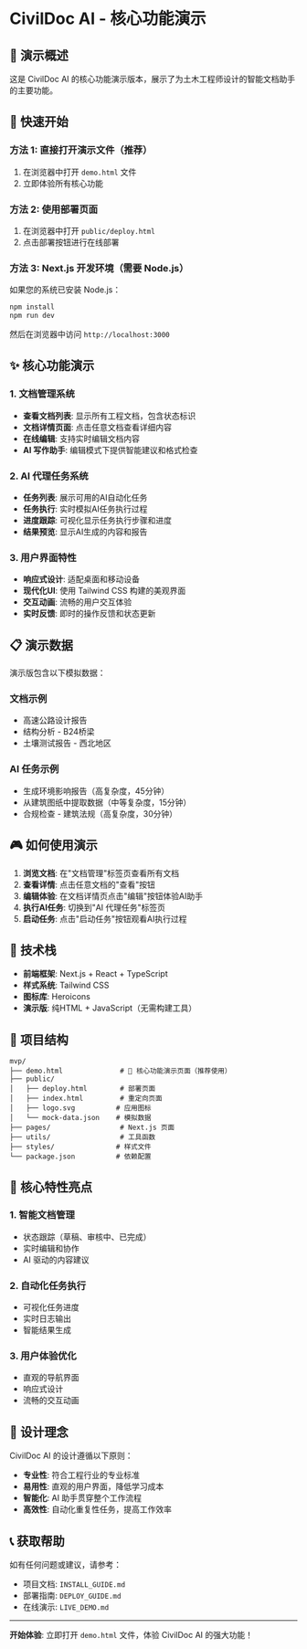 # CivilDoc AI - 核心功能演示

## 🎯 演示概述

这是 CivilDoc AI 的核心功能演示版本，展示了为土木工程师设计的智能文档助手的主要功能。

## 🚀 快速开始

### 方法 1: 直接打开演示文件（推荐）

1. 在浏览器中打开 `demo.html` 文件
2. 立即体验所有核心功能

### 方法 2: 使用部署页面

1. 在浏览器中打开 `public/deploy.html`
2. 点击部署按钮进行在线部署

### 方法 3: Next.js 开发环境（需要 Node.js）

如果您的系统已安装 Node.js：

```bash
npm install
npm run dev
```

然后在浏览器中访问 `http://localhost:3000`

## ✨ 核心功能演示

### 1. 文档管理系统
- **查看文档列表**: 显示所有工程文档，包含状态标识
- **文档详情页面**: 点击任意文档查看详细内容
- **在线编辑**: 支持实时编辑文档内容
- **AI 写作助手**: 编辑模式下提供智能建议和格式检查

### 2. AI 代理任务系统
- **任务列表**: 展示可用的AI自动化任务
- **任务执行**: 实时模拟AI任务执行过程
- **进度跟踪**: 可视化显示任务执行步骤和进度
- **结果预览**: 显示AI生成的内容和报告

### 3. 用户界面特性
- **响应式设计**: 适配桌面和移动设备
- **现代化UI**: 使用 Tailwind CSS 构建的美观界面
- **交互动画**: 流畅的用户交互体验
- **实时反馈**: 即时的操作反馈和状态更新

## 📋 演示数据

演示版包含以下模拟数据：

### 文档示例
- 高速公路设计报告
- 结构分析 - B24桥梁  
- 土壤测试报告 - 西北地区

### AI 任务示例
- 生成环境影响报告（高复杂度，45分钟）
- 从建筑图纸中提取数据（中等复杂度，15分钟）
- 合规检查 - 建筑法规（高复杂度，30分钟）

## 🎮 如何使用演示

1. **浏览文档**: 在"文档管理"标签页查看所有文档
2. **查看详情**: 点击任意文档的"查看"按钮
3. **编辑体验**: 在文档详情页点击"编辑"按钮体验AI助手
4. **执行AI任务**: 切换到"AI 代理任务"标签页
5. **启动任务**: 点击"启动任务"按钮观看AI执行过程

## 🔧 技术栈

- **前端框架**: Next.js + React + TypeScript
- **样式系统**: Tailwind CSS
- **图标库**: Heroicons
- **演示版**: 纯HTML + JavaScript（无需构建工具）

## 📁 项目结构

```
mvp/
├── demo.html              # 🎯 核心功能演示页面（推荐使用）
├── public/
│   ├── deploy.html        # 部署页面
│   ├── index.html         # 重定向页面
│   ├── logo.svg          # 应用图标
│   └── mock-data.json    # 模拟数据
├── pages/                 # Next.js 页面
├── utils/                 # 工具函数
├── styles/               # 样式文件
└── package.json          # 依赖配置
```

## 🌟 核心特性亮点

### 1. 智能文档管理
- 状态跟踪（草稿、审核中、已完成）
- 实时编辑和协作
- AI 驱动的内容建议

### 2. 自动化任务执行
- 可视化任务进度
- 实时日志输出
- 智能结果生成

### 3. 用户体验优化
- 直观的导航界面
- 响应式设计
- 流畅的交互动画

## 🎨 设计理念

CivilDoc AI 的设计遵循以下原则：

- **专业性**: 符合工程行业的专业标准
- **易用性**: 直观的用户界面，降低学习成本
- **智能化**: AI 助手贯穿整个工作流程
- **高效性**: 自动化重复性任务，提高工作效率

## 📞 获取帮助

如有任何问题或建议，请参考：
- 项目文档: `INSTALL_GUIDE.md`
- 部署指南: `DEPLOY_GUIDE.md`
- 在线演示: `LIVE_DEMO.md`

---

**开始体验**: 立即打开 `demo.html` 文件，体验 CivilDoc AI 的强大功能！
